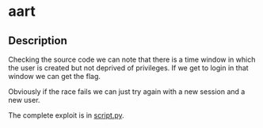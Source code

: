 # aart

## Description

Checking the source code we can note that there is a time window in which the user is created but not deprived of privileges. If we get to login in that window we can get the flag.

Obviously if the race fails we can just try again with a new session and a new user.

The complete exploit is in [script.py](script.py).
